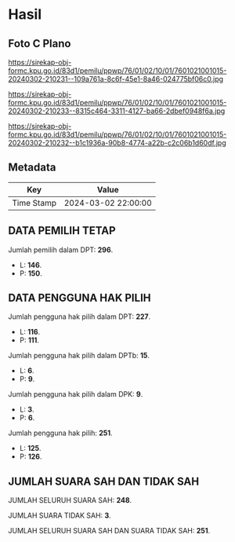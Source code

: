# Hasil

## Foto C Plano

https://sirekap-obj-formc.kpu.go.id/83d1/pemilu/ppwp/76/01/02/10/01/7601021001015-20240302-210231--109a761a-8c6f-45e1-8a46-024775bf06c0.jpg

https://sirekap-obj-formc.kpu.go.id/83d1/pemilu/ppwp/76/01/02/10/01/7601021001015-20240302-210233--8315c464-3311-4127-ba66-2dbef0948f6a.jpg

https://sirekap-obj-formc.kpu.go.id/83d1/pemilu/ppwp/76/01/02/10/01/7601021001015-20240302-210232--b1c1936a-90b8-4774-a22b-c2c06b1d60df.jpg


## Metadata

| Key        | Value               |
| ---------- | ------------------- |
| Time Stamp | 2024-03-02 22:00:00 |


## DATA PEMILIH TETAP

Jumlah pemilih dalam DPT: **296**.
 * L: **146**.
 * P: **150**.

## DATA PENGGUNA HAK PILIH

Jumlah pengguna hak pilih dalam DPT: **227**.
 * L: **116**.
 * P: **111**.

Jumlah pengguna hak pilih dalam DPTb: **15**.
 * L: **6**.
 * P: **9**.

Jumlah pengguna hak pilih dalam DPK: **9**.
 * L: **3**.
 * P: **6**.

Jumlah pengguna hak pilih: **251**.
 * L: **125**.
 * P: **126**.

## JUMLAH SUARA SAH DAN TIDAK SAH

JUMLAH SELURUH SUARA SAH: **248**.

JUMLAH SUARA TIDAK SAH: **3**.

JUMLAH SELURUH SUARA SAH DAN SUARA TIDAK SAH: **251**.


